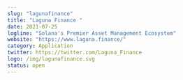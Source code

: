 ```yaml
---
slug: "lagunafinance"
title: "Laguna Finance "
date: 2021-07-25
logline: "Solana's Premier Asset Management Ecosystem"
website: "https://www.laguna.finance/"
category: Application
twitter: https://twitter.com/Laguna_Finance
logo: /img/lagunafinance.svg
status: open
---
```

